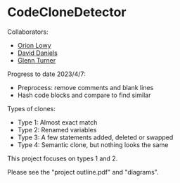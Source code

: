 # CodeCloneDetector

Collaborators:

- [Orion Lowy](https://github.com/oslowy)
- [David Daniels](https://github.com/tetricz)
- [Glenn Turner](https://github.com/glenntu15)

Progress to date 2023/4/7:

- Preprocess: remove comments and blank lines
- Hash code blocks and compare to find similar

Types of clones:

- Type 1: Almost exact match
- Type 2: Renamed variables
- Type 3: A few statements added, deleted or swapped
- Type 4: Semantic clone, but nothing looks the same

This project focuses on types 1 and 2.

Please see the "project outline.pdf" and "diagrams".
